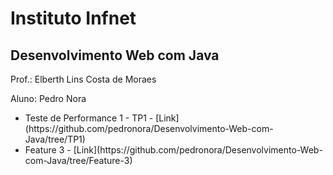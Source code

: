 # Instituto Infnet
## Desenvolvimento Web com Java
Prof.: Elberth Lins Costa de Moraes

Aluno: Pedro Nora

<ul>
    <li>Teste de Performance 1 - TP1 - [Link](https://github.com/pedronora/Desenvolvimento-Web-com-Java/tree/TP1)</li>
    <li>Feature 3 - [Link](https://github.com/pedronora/Desenvolvimento-Web-com-Java/tree/Feature-3)</li>
</ul>